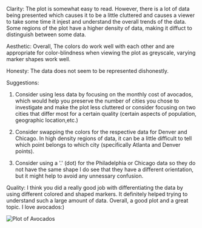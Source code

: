 Clarity: The plot is somewhat easy to read. However, there is a lot of data being presented
which causes it to be a little cluttered and causes a viewer to take some time it injest and 
understand the overall trends of the data. Some regions of the plot have a higher density of 
data, making it diffuct to distinguish between some data.

Aesthetic: Overall, The colors do work well with each other and are appropriate for color-blindness
when viewing the plot as greyscale, varying marker shapes work well.

Honesty: The data does not seem to be represented dishonestly. 

Suggestions: 
1. Consider using less data by focusing on the monthly cost of avocados, which would help you preserve
the number of cities you chose to investigate and make the  plot less cluttered or consider focusing on two cities that differ most
for a certain quality (certain aspects of population, geographic location,etc.)

2. Consider swapping the colors for the respective data for Denver and Chicago. In high density regions of data,
it can be a little difficult to tell which point belongs to which city (specifically Atlanta and Denver points).

3. Consider using a '.' (dot) for the Philadelphia or Chicago data so they do not have the same shape 
I do see that they have a different orientation, but it might help to avoid any unnessary confusion. 

Quality: I think you did a really good job with differentiating the data by using different colored and shaped
markers. It definitely helped trying to understand such a large amount of data.
Overall, a good plot and a great topic. I love avocados:)

![Plot of Avocados](https://raw.githubusercontent.com/cath19/DSPS_cHarty/master/HW8/plot.png)

